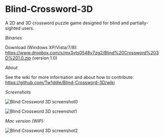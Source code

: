 Blind-Crossword-3D
==================

A 2D and 3D crossword puzzle game designed for blind and partially-sighted users.

*Binaries*

Download (Windows XP/Vista/7/8): https://www.dropbox.com/s/mx3vts0548v7zg2/Blind%20Crossword%203D%201.0.zip (version 1.0)

*About*

See the wiki for more information and about how to contribute: https://github.com/Tw1ddle/Blind-Crossword-3D/wiki

*Screenshots*

![Blind Crossword 3D screenshot0](http://2.bp.blogspot.com/-KkYQlFyJePU/UODMnPxR0HI/AAAAAAAAAHQ/9l_A0-RZvlI/s1200/blindcrossword1.0capture0.jpg)

![Blind Crossword 3D screenshot1](http://2.bp.blogspot.com/-szI8WC9qgIA/UODMo3PMohI/AAAAAAAAAHY/UKBi8ypLXa0/s1200/blindcrossword1.0capture2.jpg)

*Mac version (WIP):*

![Blind Crossword 3D screenshot2](http://1.bp.blogspot.com/-k5t70cwqljo/UQBjkIBm93I/AAAAAAAAAIQ/NBNgGuwfFqc/s1600/mac-blindcrossword3d-1.0.jpg)